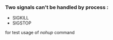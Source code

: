 ### Two signals can't be handled by process : 
- SIGKILL 
- SIGSTOP   

for test usage of *nohup* command
